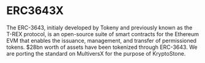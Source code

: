 # ERC3643X
The ERC-3643, initialy developed by Tokeny and previously known as the T-REX protocol, is an open-source suite of smart contracts for the Ethereum EVM that enables the issuance, management, and transfer of permissioned tokens. $28bn worth of assets have been tokenized through ERC-3643. We are porting the standard on MultiversX for the purpose of KryptoStone.
